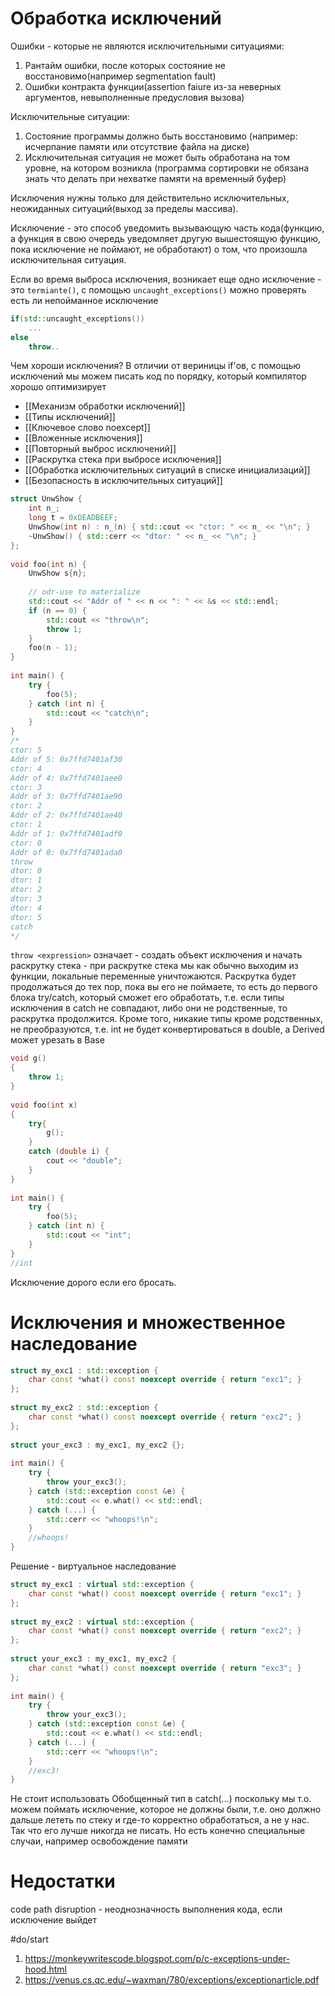 # Обработка исключений
Ошибки - которые не являются исключительными ситуациями:
1. Рантайм ошибки, после которых состояние не восстановимо(например segmentation fault)
2. Ошибки контракта функции(assertion faiure из-за неверных аргументов, невыполненные предусловия вызова)

Исключительные ситуации:
1. Состояние программы должно быть восстановимо (например: исчерпание памяти или отсутствие файла на диске)
2. Исключительная ситуация не может быть обработана на том уровне, на котором возникла (программа сортировки не обязана знать что делать при нехватке памяти на временный буфер)

Исключения нужны только для действительно исключительных, неожиданных ситуаций(выход за пределы массива).

Исключение - это способ уведомить вызывающую часть кода(функцию, а функция в свою очередь уведомляет другую вышестоящую функцию, пока исключение не поймают, не обработают) о том, что произошла исключительная ситуация.

Если во время выброса исключения, возникает еще одно исключение - это `termiante()`, с помощью `uncaught_exceptions()` можно проверять есть ли непойманное исключение

```cpp
if(std::uncaught_exceptions())
	...
else
	throw..
```

Чем хороши исключения? В отличии от вериницы if'ов, с помощью исключений мы можем писать код по порядку, который компилятор хорошо оптимизирует
* [[Механизм обработки исключений]]
* [[Типы исключений]]
* [[Ключевое слово noexcept]]
* [[Вложенные исключения]]
* [[Повторный выброс исключений]]
* [[Раскрутка стека при выбросе исключения]]
* [[Обработка исключительных ситуаций в списке инициализаций]]
* [[Безопасность в исключительных ситуаций]]

```cpp
struct UnwShow {  
    int n_;  
    long t = 0xDEADBEEF;  
    UnwShow(int n) : n_(n) { std::cout << "ctor: " << n_ << "\n"; }  
    ~UnwShow() { std::cerr << "dtor: " << n_ << "\n"; }  
};  
  
void foo(int n) {  
    UnwShow s{n};  
  
    // odr-use to materialize  
    std::cout << "Addr of " << n << ": " << &s << std::endl;  
    if (n == 0) {  
        std::cout << "throw\n";  
        throw 1;  
    }  
    foo(n - 1);  
}  
  
int main() {  
    try {  
        foo(5);  
    } catch (int n) {  
        std::cout << "catch\n";  
    }  
}  
/*  
ctor: 5  
Addr of 5: 0x7ffd7401af30  
ctor: 4  
Addr of 4: 0x7ffd7401aee0  
ctor: 3  
Addr of 3: 0x7ffd7401ae90  
ctor: 2  
Addr of 2: 0x7ffd7401ae40  
ctor: 1  
Addr of 1: 0x7ffd7401adf0  
ctor: 0  
Addr of 0: 0x7ffd7401ada0  
throw  
dtor: 0  
dtor: 1  
dtor: 2  
dtor: 3  
dtor: 4  
dtor: 5  
catch  
*/
```

`throw <expression>` означает - создать объект исключения и начать раскрутку стека - при раскрутке стека мы как обычно выходим из функции, локальные переменные уничтожаются. Раскрутка будет продолжаться до тех пор, пока вы его не поймаете, то есть до первого блока try/catch, который сможет его обработать, т.е. если типы исключения в catch не совпадают, либо они не родственные, то раскрутка продолжится. Кроме того, никакие типы кроме родственных,  не преобразуются, т.е. int не будет конвертироваться в double, а Derived может урезать в Base

```cpp
void g()  
{  
    throw 1;  
}  
  
void foo(int x)  
{  
    try{  
        g();  
    }  
    catch (double i) {  
        cout << "double";  
    }  
}  
  
int main() {  
    try {  
        foo(5);  
    } catch (int n) {  
        std::cout << "int";  
    }  
}
//int  
```

Исключение дорого если его бросать.

# Исключения и множественное наследование
```cpp
struct my_exc1 : std::exception {  
    char const *what() const noexcept override { return "exc1"; }  
};  
  
struct my_exc2 : std::exception {  
    char const *what() const noexcept override { return "exc2"; }  
};  
  
struct your_exc3 : my_exc1, my_exc2 {};  
  
int main() {  
    try {  
        throw your_exc3();  
    } catch (std::exception const &e) {  
        std::cout << e.what() << std::endl;  
    } catch (...) {  
        std::cerr << "whoops!\n";  
    }  
    //whoops!  
}
```

Решение - виртуальное наследование

```cpp
struct my_exc1 : virtual std::exception {  
    char const *what() const noexcept override { return "exc1"; }  
};  
  
struct my_exc2 : virtual std::exception {  
    char const *what() const noexcept override { return "exc2"; }  
};  
  
struct your_exc3 : my_exc1, my_exc2 {  
    char const *what() const noexcept override { return "exc3"; }  
};  
  
int main() {  
    try {  
        throw your_exc3();  
    } catch (std::exception const &e) {  
        std::cout << e.what() << std::endl;  
    } catch (...) {  
        std::cerr << "whoops!\n";  
    }  
    //exc3!  
}
```

Не стоит использовать Обобщенный тип в catch(...) поскольку мы т.о. можем поймать исключение, которое не должны были, т.е. оно должно дальше лететь по стеку и где-то корректно обработаться, а не у нас. Так что его лучше никогда не писать. Но есть конечно специальные случаи, например освобождение памяти

# Недостатки
code path disruption - неоднозначность выполнения кода, если исключение выйдет

#do/start 
1. https://monkeywritescode.blogspot.com/p/c-exceptions-under-hood.html
2. https://venus.cs.qc.edu/~waxman/780/exceptions/exceptionarticle.pdf